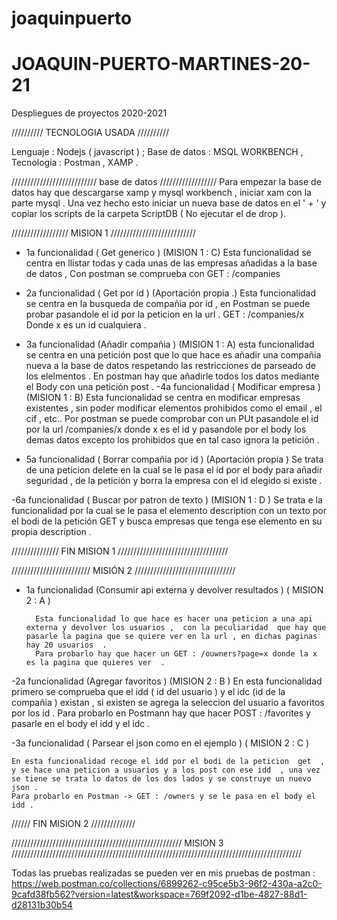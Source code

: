 ﻿# joaquinpuerto
# JOAQUIN-PUERTO-MARTINES-20-21
Despliegues de proyectos 2020-2021 

////////// TECNOLOGIA USADA  //////////
 
Lenguaje :  Nodejs ( javascript ) ; 
Base de datos  : MSQL WORKBENCH  ,
Tecnologia : Postman ,  XAMP  . 

/////////////////////////// base de datos  ////////////////// 
Para empezar la base de datos  hay que descargarse xamp y mysql workbench  , iniciar xam con la parte mysql . 
Una vez hecho esto iniciar un nueva base de datos en el  ' + ' y copiar los scripts de  la carpeta ScriptDB  ( No ejecutar el de drop ). 

//////////////////  MISION 1 ///////////////////////////

 - 1a funcionalidad  ( Get generico ) (MISION 1  : C)
        Esta funcionalidad se centra en llistar todas y cada unas de las empresas añadidas a la base de datos  , Con postman se comprueba con GET : /companies 
 - 2a funcionalidad  ( Get por id ) (Aportación propia .)
        Esta funcionalidad se centra en la busqueda de compañia por id  , en Postman se puede probar pasandole el id por la peticion en la url . GET : /companies/x 
        Donde x es un id cualquiera . 

 - 3a funcionalidad  (Añadir compañia ) (MISION 1 : A)
        esta funcionalidad se centra en una petición post que lo que hace es añadir una compañia nueva a la base de datos respetando las restricciones de parseado de los elelmentos  . 
        En postman hay que añadirle todos los datos  mediante el Body con una petición post . 
 -4a funcionalidad  ( Modificar empresa ) (MISION 1 : B) 
        Esta funcionalidad se centra en modificar empresas existentes , sin poder modificar elementos prohibidos como el email  , el cif , etc..
        Por postman se puede comprobar  con un PUt pasandole el id por la url /companies/x
        donde x es el id y pasandole por el body los demas datos excepto los prohibidos que en tal caso ignora la petición . 


- 5a funcionalidad  ( Borrar compañia por id ) (Aportación propia )
    Se trata de una peticion delete en la cual se le pasa el id por el body para añadir seguridad  , de la petición y borra la empresa con el id elegido  si existe . 

-6a funcionalidad  ( Buscar por patron de texto  ) (MISION 1 : D )
    Se trata e la funcionalidad por la cual se le pasa el elemento description con un texto por el bodi de la petición GET  y busca  empresas que tenga ese elemento en su propia description . 

/////////////// FIN MISION 1 ///////////////////////////////////

///////////////////////// MISIÓN 2 ////////////////////////////////


- 1a funcionalidad  (Consumir api externa y devolver resultados  ) ( MISION 2 : A )

        Esta funcionalidad lo que hace es hacer una peticion a una api externa y devolver los usuarios ,  con la peculiaridad  que hay que pasarle la pagina que se quiere ver en la url , en dichas paginas hay 20 usuarios  . 
        Para probarlo hay que hacer un GET : /ouwners?page=x donde la x es la pagina que quieres ver  . 

-2a funcionalidad   (Agregar favoritos )  (MISION 2 : B )
        En esta funcionalidad primero se comprueba que el idd ( id del usuario  ) y el idc (id de la compañia  ) existan , si existen se agrega la seleccion del usuario a favoritos por los id  . 
        Para probarlo en Postmann hay que hacer  POST : /favorites  y pasarle en el body el idd y el idc . 

-3a funcionalidad  ( Parsear el json como en el ejemplo ) ( MISION 2 : C  )

    En esta funcionalidad recoge el idd por el bodi de la peticion  get  , y se hace una peticion a usuarios y a los post con ese idd  , una vez se tiene se trata lo datos de los dos lados y se construye un nuevo json .
    Para probarlo en Postman -> GET : /owners y se le pasa en el body el idd . 

////// FIN MISION 2 //////////////


//////////////////////////////////////////////////////  MISION 3 ////////////////////////////////////////////////////////////////////////////////////////////





Todas las pruebas realizadas se pueden ver en  mis pruebas de postman  : 
https://web.postman.co/collections/6899262-c95ce5b3-96f2-430a-a2c0-9cafd38fb562?version=latest&workspace=769f2092-d1be-4827-88d1-d28131b30b54
